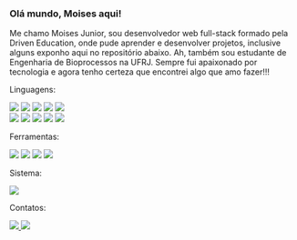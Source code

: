 <h3>Olá mundo, Moises aqui!</h3>

<p>
Me chamo Moises Junior, sou desenvolvedor web full-stack formado pela Driven Education, onde pude aprender e desenvolver projetos, inclusive alguns exponho aqui no repositório abaixo.
Ah, também sou estudante de Engenharia de Bioprocessos na UFRJ. Sempre fui apaixonado por tecnologia e agora tenho certeza que encontrei algo que amo fazer!!!
</p>

Linguagens:
<p>
    <img src="https://img.shields.io/badge/HTML5-E34F26?style=plastic&logo=html5&logoColor=white">
    <img src="https://img.shields.io/badge/CSS3-1572B6?style=plastic&logo=css3&logoColor=white">
    <img src="https://img.shields.io/badge/JavaScript-323330?style=plastic&logo=javascript&logoColor=F7DF1E">
    <img src="https://img.shields.io/badge/React-61DAFB?style=plastic&logo=React&logoColor=white">
    <img src="https://img.shields.io/badge/styledcomponents-DB7093?style=plastic&logo=styled-components&logoColor=white">
    </br>
    <img src="https://img.shields.io/badge/Node.js-339933?style=plastic&logo=node.js&logoColor=white">
    <img src="https://img.shields.io/badge/MongoDB-47A248?style=plastic&logo=MongoDB&logoColor=white">
    <img src="https://img.shields.io/badge/PostgreSQL-4169E1?style=plastic&logo=PostgreSQL&logoColor=white">
    <img src="https://img.shields.io/badge/TypeScript-3178C6?style=plastic&logo=TypeScript&logoColor=white">
    <img src="https://img.shields.io/badge/Prisma-2D3748?style=plastic&logo=Prisma&logoColor=white">
</p>

Ferramentas:
<p>
    <img src="https://img.shields.io/badge/Git-F05032?style=plastic&logo=git&logoColor=white">
    <img src="https://img.shields.io/badge/VSCode-007ACC?style=plastic&logo=visualstudiocode&logoColor=white">
    <img src="https://img.shields.io/badge/Slack-4A154B?style=plastic&logo=Slack&logoColor=white">
    <img src="https://img.shields.io/badge/Trello-0052CC?style=plastic&logo=Trello&logoColor=white">
</p>

Sistema: 
<p>
    <img src="https://img.shields.io/badge/Linux (Ubuntu)-E95420?style=plastic&logo=Ubuntu&logoColor=white">
</p>

Contatos:
<p>
    <a href="mailto:m.junior@eq.ufrj.br" 
       alt="Gmail"
       target="blank"
    />
    <img src="https://img.shields.io/badge/-Gmail-red?style=plastic&logo=Gmail&logoColor=white" />
    <a href="https://www.linkedin.com/in/moises-santos-357b4a212/" 
       alt="LinkedIn"
       target="blank"
    />
    <img src="https://img.shields.io/badge/LinkedIn-0A66C2?style=plastic&logo=LinkedIn&logoColor=white" />
</p>

